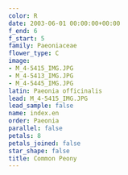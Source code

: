 ```yaml
---
color: R
date: 2003-06-01 00:00:00+00:00
f_end: 6
f_start: 5
family: Paeoniaceae
flower_type: C
image:
- M_4-5415_IMG.JPG
- M_4-5413_IMG.JPG
- M_4-5445_IMG.JPG
latin: Paeonia officinalis
lead: M_4-5415_IMG.JPG
lead_sample: false
name: index.en
order: Paeonia
parallel: false
petals: 8
petals_joined: false
star_shape: false
title: Common Peony
---
```

